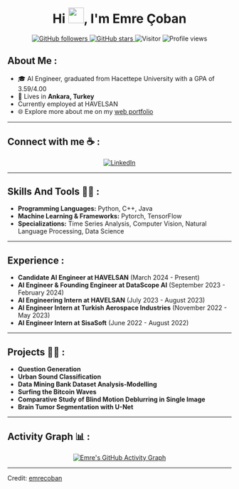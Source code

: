 <h1 align="center">Hi <img src="https://media.giphy.com/media/hvRJCLFzcasrR4ia7z/giphy.gif" width="35">, I'm Emre Çoban</h1>

<p align="center">
  <a href="https://github.com/emrecobann">
    <img src="https://img.shields.io/github/followers/emrecobann?style=social" alt="GitHub followers">
  </a>
  <a href="https://github.com/emrecobann">
    <img src="https://img.shields.io/github/stars/emrecobann?style=social" alt="GitHub stars">
  </a>
  <img src="https://visitor-badge.laobi.icu/badge?page_id=emrecobann.repoName" alt="Visitor">
  <img src="https://komarev.com/ghpvc/?username=emrecobann" alt="Profile views">
</p>

## About Me :

- 🎓 AI Engineer, graduated from Hacettepe University with a GPA of 3.59/4.00
- 🏡 Lives in **Ankara, Turkey**
- Currently employed at HAVELSAN
- 🌐 Explore more about me on my [web portfolio](https://emrecobann.github.io/)

---

## Connect with me ☕ :

<p align="center">
  <a href="https://www.linkedin.com/in/emre-çoban-73b3851ba">
    <img src="https://img.icons8.com/fluency/48/000000/linkedin.png" alt="LinkedIn">
  </a>
</p>

---

## Skills And Tools 🧑‍💻 :

- **Programming Languages:** Python, C++, Java
- **Machine Learning & Frameworks:** Pytorch, TensorFlow
- **Specializations:** Time Series Analysis, Computer Vision, Natural Language Processing, Data Science

---

## Experience :

- **Candidate AI Engineer at HAVELSAN** (March 2024 - Present)
- **AI Engineer & Founding Engineer at DataScope AI** (September 2023 - February 2024)
- **AI Engineering Intern at HAVELSAN** (July 2023 - August 2023)
- **AI Engineer Intern at Turkish Aerospace Industries** (November 2022 - May 2023)
- **AI Engineer Intern at SisaSoft** (June 2022 - August 2022)

---

## Projects 🧑‍💻 :

- **Question Generation**
- **Urban Sound Classification**
- **Data Mining Bank Dataset Analysis-Modelling**
- **Surfing the Bitcoin Waves**
- **Comparative Study of Blind Motion Deblurring in Single Image**
- **Brain Tumor Segmentation with U-Net**

---

## Activity Graph 📊 :

<p align="center">
  <a href="https://github-readme-activity-graph.vercel.app/graph?username=emrecobann&theme=react-dark">
    <img src="https://github-readme-activity-graph.vercel.app/graph?username=emrecobann&theme=react-dark" alt="Emre's GitHub Activity Graph">
  </a>
</p>

---

Credit: [emrecoban](https://github.com/emrecobann)
